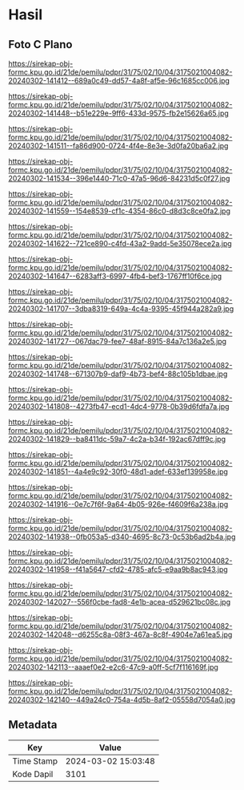 # Hasil

## Foto C Plano

https://sirekap-obj-formc.kpu.go.id/21de/pemilu/pdpr/31/75/02/10/04/3175021004082-20240302-141412--689a0c49-dd57-4a8f-af5e-96c1685cc006.jpg

https://sirekap-obj-formc.kpu.go.id/21de/pemilu/pdpr/31/75/02/10/04/3175021004082-20240302-141448--b51e229e-9ff6-433d-9575-fb2e15626a65.jpg

https://sirekap-obj-formc.kpu.go.id/21de/pemilu/pdpr/31/75/02/10/04/3175021004082-20240302-141511--fa86d900-0724-4f4e-8e3e-3d0fa20ba6a2.jpg

https://sirekap-obj-formc.kpu.go.id/21de/pemilu/pdpr/31/75/02/10/04/3175021004082-20240302-141534--396e1440-71c0-47a5-96d6-84231d5c0f27.jpg

https://sirekap-obj-formc.kpu.go.id/21de/pemilu/pdpr/31/75/02/10/04/3175021004082-20240302-141559--154e8539-cf1c-4354-86c0-d8d3c8ce0fa2.jpg

https://sirekap-obj-formc.kpu.go.id/21de/pemilu/pdpr/31/75/02/10/04/3175021004082-20240302-141622--721ce890-c4fd-43a2-9add-5e35078ece2a.jpg

https://sirekap-obj-formc.kpu.go.id/21de/pemilu/pdpr/31/75/02/10/04/3175021004082-20240302-141647--6283aff3-6997-4fb4-bef3-1767ff10f6ce.jpg

https://sirekap-obj-formc.kpu.go.id/21de/pemilu/pdpr/31/75/02/10/04/3175021004082-20240302-141707--3dba8319-649a-4c4a-9395-45f944a282a9.jpg

https://sirekap-obj-formc.kpu.go.id/21de/pemilu/pdpr/31/75/02/10/04/3175021004082-20240302-141727--067dac79-fee7-48af-8915-84a7c136a2e5.jpg

https://sirekap-obj-formc.kpu.go.id/21de/pemilu/pdpr/31/75/02/10/04/3175021004082-20240302-141748--671307b9-daf9-4b73-bef4-88c105b1dbae.jpg

https://sirekap-obj-formc.kpu.go.id/21de/pemilu/pdpr/31/75/02/10/04/3175021004082-20240302-141808--4273fb47-ecd1-4dc4-9778-0b39d6fdfa7a.jpg

https://sirekap-obj-formc.kpu.go.id/21de/pemilu/pdpr/31/75/02/10/04/3175021004082-20240302-141829--ba8411dc-59a7-4c2a-b34f-192ac67dff9c.jpg

https://sirekap-obj-formc.kpu.go.id/21de/pemilu/pdpr/31/75/02/10/04/3175021004082-20240302-141851--4a4e9c92-30f0-48d1-adef-633ef139958e.jpg

https://sirekap-obj-formc.kpu.go.id/21de/pemilu/pdpr/31/75/02/10/04/3175021004082-20240302-141916--0e7c7f6f-9a64-4b05-926e-f4609f6a238a.jpg

https://sirekap-obj-formc.kpu.go.id/21de/pemilu/pdpr/31/75/02/10/04/3175021004082-20240302-141938--0fb053a5-d340-4695-8c73-0c53b6ad2b4a.jpg

https://sirekap-obj-formc.kpu.go.id/21de/pemilu/pdpr/31/75/02/10/04/3175021004082-20240302-141958--f41a5647-cfd2-4785-afc5-e9aa9b8ac943.jpg

https://sirekap-obj-formc.kpu.go.id/21de/pemilu/pdpr/31/75/02/10/04/3175021004082-20240302-142027--556f0cbe-fad8-4e1b-acea-d529621bc08c.jpg

https://sirekap-obj-formc.kpu.go.id/21de/pemilu/pdpr/31/75/02/10/04/3175021004082-20240302-142048--d6255c8a-08f3-467a-8c8f-4904e7a61ea5.jpg

https://sirekap-obj-formc.kpu.go.id/21de/pemilu/pdpr/31/75/02/10/04/3175021004082-20240302-142113--aaaef0e2-e2c6-47c9-a0ff-5cf7f116169f.jpg

https://sirekap-obj-formc.kpu.go.id/21de/pemilu/pdpr/31/75/02/10/04/3175021004082-20240302-142140--449a24c0-754a-4d5b-8af2-05558d7054a0.jpg


## Metadata

| Key        | Value               |
| ---------- | ------------------- |
| Time Stamp | 2024-03-02 15:03:48 |
| Kode Dapil | 3101                |



